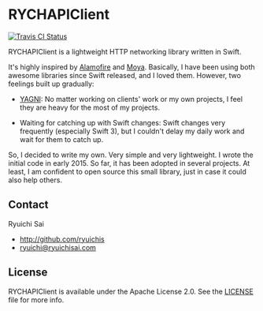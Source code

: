 # RYCHAPIClient

[![Travis CI Status](https://api.travis-ci.org/ryuichis/RYCHAPIClient.svg?branch=master)](https://travis-ci.org/ryuichis/RYCHAPIClient)

RYCHAPIClient is a lightweight HTTP networking library written in Swift.

It's highly inspired by [Alamofire](https://github.com/Alamofire/Alamofire) and [Moya](https://github.com/Moya/Moya).
Basically, I have been using both awesome libraries since Swift released, and I loved them.
However, two feelings built up gradually:

- [YAGNI](https://en.wikipedia.org/wiki/You_aren%27t_gonna_need_it):
  No matter working on clients' work or my own projects,
  I feel they are heavy for the most of my projects.

- Waiting for catching up with Swift changes:
  Swift changes very frequently (especially Swift 3),
  but I couldn't delay my daily work and wait for them to catch up.

So, I decided to write my own. Very simple and very lightweight.
I wrote the initial code in early 2015.
So far, it has been adopted in several projects.
At least, I am confident to open source this small library,
just in case it could also help others.

## Contact

Ryuichi Sai

- http://github.com/ryuichis
- ryuichi@ryuichisai.com

## License

RYCHAPIClient is available under the Apache License 2.0.
See the [LICENSE](LICENSE) file for more info.
